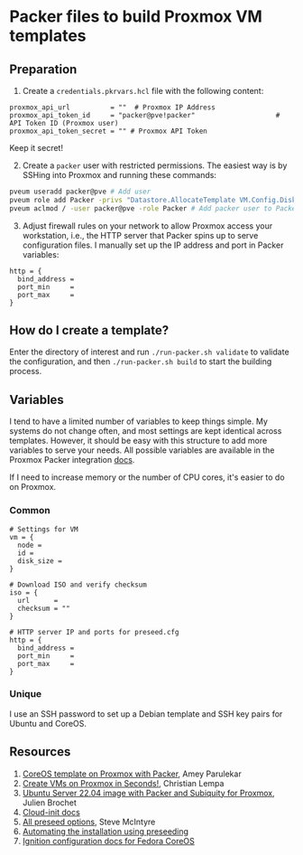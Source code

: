 # Packer files to build Proxmox VM templates

## Preparation

1. Create a `credentials.pkrvars.hcl` file with the following content:

```
proxmox_api_url          = ""  # Proxmox IP Address
proxmox_api_token_id     = "packer@pve!packer"                    # API Token ID (Proxmox user)
proxmox_api_token_secret = "" # Proxmox API Token
```
Keep it secret!

2. Create a `packer` user with restricted permissions. The easiest way is by SSHing into Proxmox and running these commands:

```bash
pveum useradd packer@pve # Add user
pveum role add Packer -privs "Datastore.AllocateTemplate VM.Config.Disk VM.Config.CPU VM.Config.Memory Datastore.AllocateSpace Sys.Modify VM.Config.Options VM.Allocate VM.Audit VM.Console VM.Config.CDROM VM.Config.Network VM.PowerMgmt VM.Config.HWType VM.Monitor SDN.Use VM.Config.Cloudinit" # Add Packer role with restricted permissions
pveum aclmod / -user packer@pve -role Packer # Add packer user to Packer role
```

3. Adjust firewall rules on your network to allow Proxmox access your workstation, i.e., the HTTP server that Packer spins up to serve configuration files. I manually set up the IP address and port in Packer variables:

```
http = {
  bind_address =
  port_min     =
  port_max     =
}
```
## How do I create a template?

Enter the directory of interest and run `./run-packer.sh validate` to validate the configuration, and then `./run-packer.sh build` to start the building process.

## Variables

I tend to have a limited number of variables to keep things simple. My systems do not change often, and most settings are kept identical across templates. However, it should be easy with this structure to add more variables to serve your needs. All possible variables are available in the Proxmox Packer integration [docs](https://developer.hashicorp.com/packer/integrations/hashicorp/proxmox/latest/components/builder/iso).

If I need to increase memory or the number of CPU cores, it's easier to do on Proxmox.

### Common

```hcl
# Settings for VM
vm = {
  node =
  id =
  disk_size =
}

# Download ISO and verify checksum
iso = {
  url      =
  checksum = ""
}

# HTTP server IP and ports for preseed.cfg
http = {
  bind_address =
  port_min     =
  port_max     =
}
```

### Unique

I use an SSH password to set up a Debian template and SSH key pairs for Ubuntu and CoreOS.

## Resources

1. [CoreOS template on Proxmox with Packer](https://wirywolf.com/2022/12/coreos-template-on-proxmox-with-packer), Amey Parulekar
2. [Create VMs on Proxmox in Seconds!](https://youtu.be/1nf3WOEFq1Y), Christian Lempa
3. [Ubuntu Server 22.04 image with Packer and Subiquity for Proxmox](https://www.aerialls.eu/posts/ubuntu-server-2204-image-packer-subiquity-for-proxmox/), Julien Brochet
4. [Cloud-init docs](https://cloudinit.readthedocs.io/en/latest/index.html)
5. [All preseed options](https://preseed.debian.net/debian-preseed/), Steve McIntyre
6. [Automating the installation using preseeding](https://www.debian.org/releases/stable/amd64/apb.en.html)
7. [Ignition configuration docs for Fedora CoreOS](https://coreos.github.io/ignition/)

